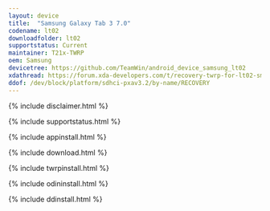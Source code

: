 ```yaml
---
layout: device
title:  "Samsung Galaxy Tab 3 7.0"
codename: lt02
downloadfolder: lt02
supportstatus: Current
maintainer: T21x-TWRP
oem: Samsung
devicetree: https://github.com/TeamWin/android_device_samsung_lt02
xdathread: https://forum.xda-developers.com/t/recovery-twrp-for-lt02-sm-t210-r-sm-t211.4400385/
ddof: /dev/block/platform/sdhci-pxav3.2/by-name/RECOVERY
---
```


{% include disclaimer.html %}

{% include supportstatus.html %}

{% include appinstall.html %}

{% include download.html %}

{% include twrpinstall.html %}

{% include odininstall.html %}

{% include ddinstall.html %}
